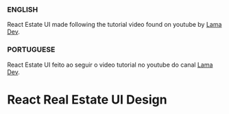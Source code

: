 ### ENGLISH
React Estate UI made following the tutorial video found on youtube by [Lama Dev](https://www.youtube.com/watch?v=HFj5FMb0jwY&ab_channel=LamaDev).


### PORTUGUESE
React Estate UI feito ao seguir o video tutorial no youtube do canal [Lama Dev](https://www.youtube.com/watch?v=HFj5FMb0jwY&ab_channel=LamaDev).

# React Real Estate UI Design
